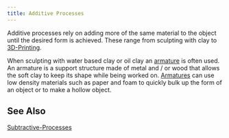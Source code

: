 ```yaml
---
title: Additive Processes
---
```


Additive processes rely on adding more of the same material to the object until the desired form is achieved. These range from sculpting with clay to [3D-Printing](../digital-fabrication/3d-printing.md).

When sculpting with water based clay or oil clay an [armature](armature.md) is often used. An armature is a support structure made of metal and / or wood that allows the soft clay to keep its shape while being worked on. [Armatures](armature.md) can use low density materials such as paper and foam to quickly bulk up the form of an object or to make a hollow object.

## See Also

[Subtractive-Processes](subtractive-processes.md)
